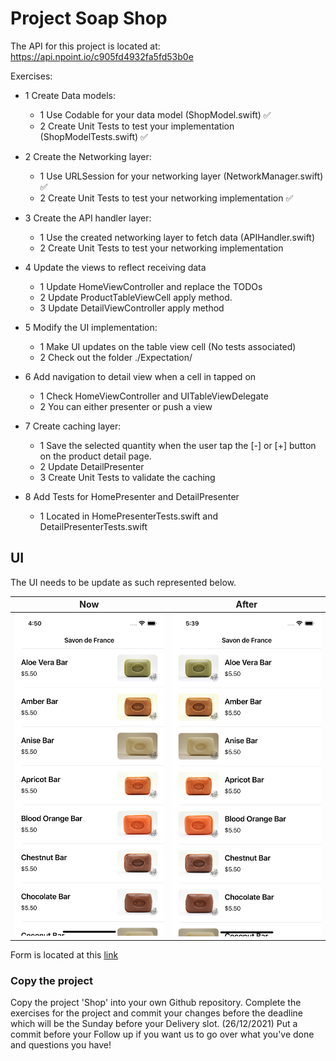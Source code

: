 # Project Soap Shop

The API for this project is located at: https://api.npoint.io/c905fd4932fa5fd53b0e

Exercises:
- 1 Create Data models:
    - 1 Use Codable for your data model (ShopModel.swift) ✅
    - 2 Create Unit Tests to test your implementation (ShopModelTests.swift) ✅
- 2 Create the Networking layer:
    - 1 Use URLSession for your networking layer (NetworkManager.swift) ✅
    - 2 Create Unit Tests to test your networking implementation ✅
- 3 Create the API handler layer:
    - 1 Use the created networking layer to fetch data (APIHandler.swift)
    - 2 Create Unit Tests to test your networking implementation
- 4 Update the views to reflect receiving data
    - 1 Update HomeViewController and replace the TODOs
    - 2 Update ProductTableViewCell apply method.
    - 3 Update DetailViewController apply method
- 5 Modify the UI implementation:
    - 1 Make UI updates on the table view cell (No tests associated)
    - 2 Check out the folder ./Expectation/
- 6 Add navigation to detail view when a cell in tapped on
    - 1 Check HomeViewController and UITableViewDelegate
    - 2 You can either presenter or push a view
- 7 Create caching layer:
    - 1 Save the selected quantity when the user tap the [-] or [+] button on the product detail page.
    - 2 Update DetailPresenter
    - 3 Create Unit Tests to validate the caching

- 8 Add Tests for HomePresenter and DetailPresenter
    - 1 Located in HomePresenterTests.swift and DetailPresenterTests.swift

## UI

The UI needs to be update as such represented below. 

Now | After
-- | -- 
<img src="https://github.com/Xodia/ios-101-epitech-2021/blob/main/Shop/Shop/Expectation/Before.png" width="300" /> | <img src="https://github.com/Xodia/ios-101-epitech-2021/blob/main/Shop/Shop/Expectation/After.png" width="300" />


Form is located at this [link](https://docs.google.com/forms/d/1Qn3CR5MWs6z8qiXyBBqNv58V-ScXbLTD8kDOyE797Y4/prefill)

### Copy the project 

Copy the project 'Shop' into your own Github repository.
Complete the exercises for the project and commit your changes before the deadline which will be the Sunday before your Delivery slot. (26/12/2021)
Put a commit before your Follow up if you want us to go over what you've done and questions you have!
